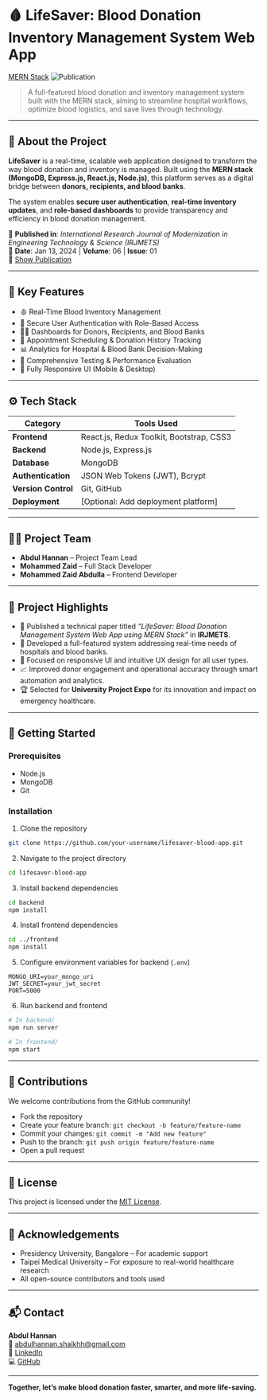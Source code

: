 # 🩸 LifeSaver: Blood Donation Inventory Management System Web App

[MERN Stack](https://img.shields.io/badge/Built%20With-MERN-blueviolet)
![Publication](https://img.shields.io/badge/Published%20In-IRJMETS-brightgreen)

> A full-featured blood donation and inventory management system built with the MERN stack, aiming to streamline hospital workflows, optimize blood logistics, and save lives through technology.

---

## 📘 About the Project

**LifeSaver** is a real-time, scalable web application designed to transform the way blood donation and inventory is managed. Built using the **MERN stack (MongoDB, Express.js, React.js, Node.js)**, this platform serves as a digital bridge between **donors, recipients, and blood banks**.

The system enables **secure user authentication**, **real-time inventory updates**, and **role-based dashboards** to provide transparency and efficiency in blood donation management.

📰 **Published in**: *International Research Journal of Modernization in Engineering Technology & Science (IRJMETS)*  
📅 **Date**: Jan 13, 2024 | **Volume**: 06 | **Issue**: 01  
📄 [Show Publication](#)

---

## 🧠 Key Features

- 🩸 Real-Time Blood Inventory Management
- 🔐 Secure User Authentication with Role-Based Access
- 👨‍⚕️ Dashboards for Donors, Recipients, and Blood Banks
- 📅 Appointment Scheduling & Donation History Tracking
- 📊 Analytics for Hospital & Blood Bank Decision-Making
- 🧪 Comprehensive Testing & Performance Evaluation
- 📱 Fully Responsive UI (Mobile & Desktop)

---

## ⚙️ Tech Stack

| Category         | Tools Used                                |
|------------------|--------------------------------------------|
| **Frontend**     | React.js, Redux Toolkit, Bootstrap, CSS3   |
| **Backend**      | Node.js, Express.js                        |
| **Database**     | MongoDB                                    |
| **Authentication** | JSON Web Tokens (JWT), Bcrypt             |
| **Version Control** | Git, GitHub                              |
| **Deployment**   | [Optional: Add deployment platform]        |

---

## 🧑‍💻 Project Team

- **Abdul Hannan** – Project Team Lead  
- **Mohammed Zaid** – Full Stack Developer  
- **Mohammed Zaid Abdulla** – Frontend Developer  

---

## 📌 Project Highlights

- 📝 Published a technical paper titled *“LifeSaver: Blood Donation Management System Web App using MERN Stack”* in **IRJMETS**.
- 🚀 Developed a full-featured system addressing real-time needs of hospitals and blood banks.
- 🎨 Focused on responsive UI and intuitive UX design for all user types.
- 📈 Improved donor engagement and operational accuracy through smart automation and analytics.
- 🏆 Selected for **University Project Expo** for its innovation and impact on emergency healthcare.

---

## 🚀 Getting Started

### Prerequisites

- Node.js
- MongoDB
- Git

### Installation

1. Clone the repository  
```bash
git clone https://github.com/your-username/lifesaver-blood-app.git
```

2. Navigate to the project directory  
```bash
cd lifesaver-blood-app
```

3. Install backend dependencies  
```bash
cd backend
npm install
```

4. Install frontend dependencies  
```bash
cd ../frontend
npm install
```

5. Configure environment variables for backend (`.env`)  
```
MONGO_URI=your_mongo_uri
JWT_SECRET=your_jwt_secret
PORT=5000
```

6. Run backend and frontend  
```bash
# In backend/
npm run server

# In frontend/
npm start
```

---

## 🤝 Contributions

We welcome contributions from the GitHub community!

- Fork the repository
- Create your feature branch: `git checkout -b feature/feature-name`
- Commit your changes: `git commit -m "Add new feature"`
- Push to the branch: `git push origin feature/feature-name`
- Open a pull request

---

## 📄 License

This project is licensed under the [MIT License](LICENSE).

---

## 🙏 Acknowledgements

- Presidency University, Bangalore – For academic support  
- Taipei Medical University – For exposure to real-world healthcare research  
- All open-source contributors and tools used

---

## 📬 Contact

**Abdul Hannan**  
📧 [abdulhannan.shaikhh@gmail.com](mailto:abdulhannan.shaikhh@gmail.com)  
🔗 [LinkedIn](https://www.linkedin.com/in/abdulhannan-shaikh/)  
💻 [GitHub](https://github.com/abdulhannan-99)

---

**Together, let’s make blood donation faster, smarter, and more life-saving.**
